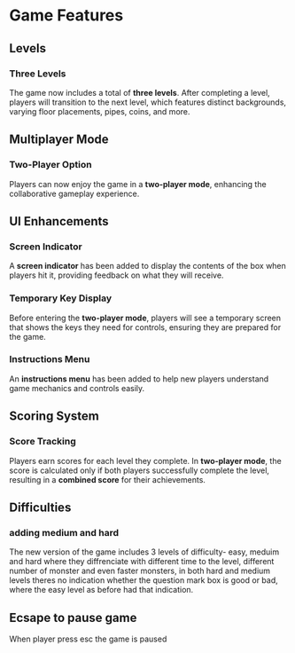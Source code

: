 # Game Features

## Levels
### Three Levels
The game now includes a total of **three levels**. After completing a level, players will transition to the next level, which features distinct backgrounds, varying floor placements, pipes, coins, and more.

## Multiplayer Mode
### Two-Player Option
Players can now enjoy the game in a **two-player mode**, enhancing the collaborative gameplay experience.

## UI Enhancements
### Screen Indicator
A **screen indicator** has been added to display the contents of the box when players hit it, providing feedback on what they will receive.

### Temporary Key Display
Before entering the **two-player mode**, players will see a temporary screen that shows the keys they need for controls, ensuring they are prepared for the game.

### Instructions Menu
An **instructions menu** has been added to help new players understand game mechanics and controls easily.

## Scoring System
### Score Tracking
Players earn scores for each level they complete. 
In **two-player mode**, the score is calculated only if both players successfully complete the level, resulting in a **combined score** for their achievements.

## Difficulties
### adding medium and hard
The new version of the game includes 3 levels of difficulty- easy, meduim and hard where they diffrenciate with different time to the level, different number of monster and even faster monsters, in both hard and medium levels theres no indication whether the question mark box is good or bad, where the easy level as before had that indication.

## Ecsape to pause game
When player press esc the game is paused 
